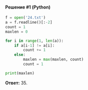 #### Решение #1 (Python)
```python
f = open('24.txt')
a = f.readline()[:-2]
count = 1
maxlen = 0

for i in range(1, len(a)):
	if a[i-1] != a[i]:
		count += 1
	else:
		maxlen = max(maxlen, count)
		count = 1

print(maxlen)
```
**Ответ:** 35.

